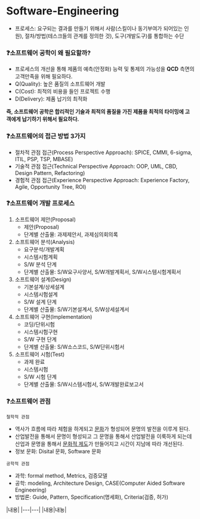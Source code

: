 # Software-Engineering

* 프로세스: 요구되는 결과를 만들기 위해서 사람(스킬이나 동기부여가 되어있는 인원), 절차/방법(테스크들의 관계를 정의한 것), 도구(개발도구)를 통합하는 수단

### ❓소프트웨어 공학이 왜 필요할까?
* 프로세스의 개선을 통해 제품의 예측(안정화) 능력 및 통제의 가능성을 **QCD** 측면의 고객만족을 위해 필요하다.
* Q(Quality): 높은 품질의 소프트웨어 개발
* C(Cost): 최적의 비용을 들인 프로젝트 수행
* D(Delivery): 제품 납기의 최적화

**즉, 소프트웨어 공학은 합리적인 기술과 최적의 품질을 가진 제품을 최적의 타이밍에 고객에게 납기하기 위해서 필요하다.**

### ❓소프트웨어의 접근 방법 3가지
* 절차적 관점 접근(Process Perspective Approach): SPICE, CMMI, 6-sigma, ITIL, PSP, TSP, MBASE)
* 기술적 관점 접근(Technical Perspective Approach: OOP, UML, CBD, Design Pattern, Refactoring)
* 경험적 관점 접근(Experience Perspective Approach: Experience Factory, Agile, Opportunity Tree, ROI)

### ❓소프트웨어 개발 프로세스
1. 소프트웨어 제안(Proposal)
    * 제안(Proposal)
    * 단계별 산출물: 과제제안서, 과제심의회의록
2. 소프트웨어 분석(Analysis)
    * 요구분석/개발계획
    * 시스템시험계획
    * S/W 분석 단계
    * 단계별 산출물: S/W요구사양서, S/W개발계획서, S/W시스템시험계획서
3. 소프트웨어 설계(Design)
    * 기본설계/상세설계
    * 시스템시험설계
    * S/W 설계 단계
    * 단계별 산출물: S/W기본설계서, S/W상세설계서
4. 소프트웨어 구현(Implementation)
    * 코딩/단위시험
    * 시스템시험구현
    * S/W 구현 단계
    * 단계별 산출물: S/W소스코드, S/W단위시험서
5. 소프트웨어 시험(Test)
    * 과제 완료
    * 시스템시험
    * S/W 시험 단계
    * 단계별 산출물: S/W시스템시험서, S/W개발완료보고서

### ❓소프트웨어 관점
`철학적 관점`
* 역사가 흐름에 따라 체험을 하게되고 <u>문화</u>가 형성되어 문명의 발전을 이루게 된다.
* 산업발전을 통해서 문명이 형성되고 그 문명을 통해서 산업발전을 이룩하게 되는데 산업과 문명을 통해서 <u>문화적 제도</u>가 만들어지고 시간이 지남에 따라 개선된다.
* 정보 문화: Disital 문화, Software 문화

`공학적 관점`
* 과학: formal method, Metrics, 검증모델
* 공학: modeling, Architecture Design, CASE(Computer Aided Software Engineering)
* 방법론: Guide, Pattern, Specification(명세화), Criteria(검증, 허가)


|내용|
|---|---|
|내용|내뇽|
